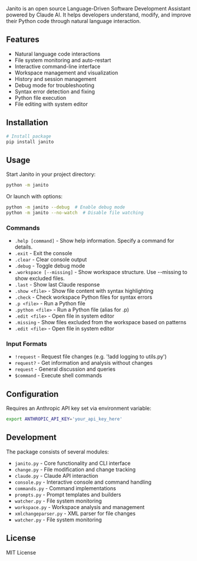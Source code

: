
Janito is an open source Language-Driven Software Development Assistant powered by Claude AI. It helps developers understand, modify, and improve their Python code through natural language interaction.

## Features

- Natural language code interactions
- File system monitoring and auto-restart
- Interactive command-line interface 
- Workspace management and visualization
- History and session management
- Debug mode for troubleshooting
- Syntax error detection and fixing
- Python file execution
- File editing with system editor

## Installation

```bash
# Install package
pip install janito
```

## Usage

Start Janito in your project directory:

```bash
python -m janito
```

Or launch with options:

```bash 
python -m janito --debug  # Enable debug mode
python -m janito --no-watch  # Disable file watching
```

### Commands

- `.help [command]` - Show help information. Specify a command for details.
- `.exit` - Exit the console
- `.clear` - Clear console output 
- `.debug` - Toggle debug mode
- `.workspace [--missing]` - Show workspace structure. Use --missing to show excluded files.
- `.last` - Show last Claude response
- `.show <file>` - Show file content with syntax highlighting
- `.check` - Check workspace Python files for syntax errors
- `.p <file>` - Run a Python file
- `.python <file>` - Run a Python file (alias for .p)
- `.edit <file>` - Open file in system editor
- `.missing` - Show files excluded from the workspace based on patterns
- `.edit <file>` - Open file in system editor

### Input Formats

- `!request` - Request file changes (e.g. '!add logging to utils.py')  
- `request?` - Get information and analysis without changes
- `request` - General discussion and queries
- `$command` - Execute shell commands

## Configuration

Requires an Anthropic API key set via environment variable:

```bash
export ANTHROPIC_API_KEY='your_api_key_here'
```

## Development

The package consists of several modules:

- `janito.py` - Core functionality and CLI interface
- `change.py` - File modification and change tracking 
- `claude.py` - Claude API interaction
- `console.py` - Interactive console and command handling
- `commands.py` - Command implementations
- `prompts.py` - Prompt templates and builders
- `watcher.py` - File system monitoring
- `workspace.py` - Workspace analysis and management
- `xmlchangeparser.py` - XML parser for file changes
- `watcher.py` - File system monitoring

## License

MIT License